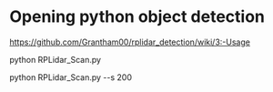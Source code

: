 # Opening python object detection

https://github.com/Grantham00/rplidar_detection/wiki/3:-Usage

python RPLidar_Scan.py

python RPLidar_Scan.py --s 200
